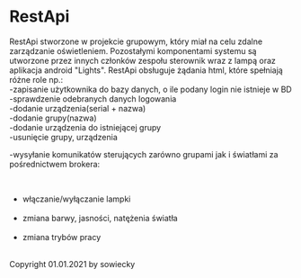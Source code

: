 # RestApi
RestApi stworzone w projekcie grupowym, który miał na celu zdalne zarządzanie oświetleniem. Pozostałymi komponentami systemu są utworzone przez innych członków zespołu sterownik wraz z lampą oraz aplikacja android "Lights". RestApi obsługuje żądania html, które spełniają różne role np.: <br />
-zapisanie użytkownika do bazy danych, o ile podany login nie istnieje w BD <br />
-sprawdzenie odebranych danych logowania <br />
-dodanie urządzenia(serial + nazwa) <br />
-dodanie grupy(nazwa) <br />
-dodanie urządzenia do istniejącej grupy <br />
-usunięcie grupy, urządzenia <br />
<p> -wysyłanie komunikatów sterujących zarówno grupami jak i światłami za pośrednictwem brokera: </p> <br />
<ul>
  <li>włączanie/wyłączanie lampki </li> <br />
  <li>zmiana barwy, jasności, natężenia światła </li> <br />
  <li>zmiana trybów pracy </li> <br />
</ul>
Copyright 01.01.2021 by sowiecky
